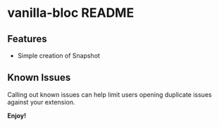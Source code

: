 # vanilla-bloc README

## Features

- Simple creation of Snapshot

## Known Issues

Calling out known issues can help limit users opening duplicate issues against your extension.

**Enjoy!**
